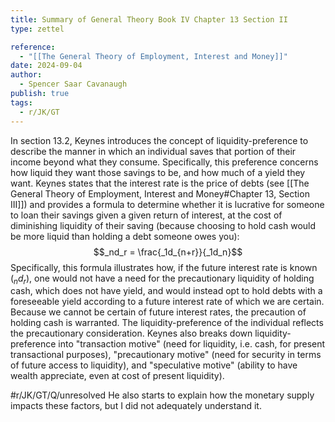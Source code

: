 ```yaml
---
title: Summary of General Theory Book IV Chapter 13 Section II
type: zettel

reference:
  - "[[The General Theory of Employment, Interest and Money]]"
date: 2024-09-04
author:
  - Spencer Saar Cavanaugh
publish: true
tags:
  - r/JK/GT
---
```


In section 13.2, Keynes introduces the concept of liquidity-preference to describe the manner in which an individual saves that portion of their income beyond what they consume. Specifically, this preference concerns how liquid they want those savings to be, and how much of a yield they want. Keynes states that the interest rate is the price of debts (see [[The General Theory of Employment, Interest and Money#Chapter 13, Section III]]) and provides a formula to determine whether it is lucrative for someone to loan their savings given a given return of interest, at the cost of diminishing liquidity of their saving (because choosing to hold cash would be more liquid than holding a debt someone owes you): $$_nd_r = \frac{_1d_{n+r}}{_1d_n}$$
Specifically, this formula illustrates how, if the future interest rate is known ($_nd_r$), one would not have a need for the precautionary liquidity of holding cash, which does not have yield, and would instead opt to hold debts with a foreseeable yield according to a future interest rate of which we are certain. Because we cannot be certain of future interest rates, the precaution of holding cash is warranted. The liquidity-preference of the individual reflects the precautionary consideration. Keynes also breaks down liquidity-preference into "transaction motive" (need for liquidity, i.e. cash, for present transactional purposes), "precautionary motive" (need for security in terms of future access to liquidity), and "speculative motive" (ability to have wealth appreciate, even at cost of present liquidity).

#r/JK/GT/Q/unresolved He also starts to explain how the monetary supply impacts these factors, but I did not adequately understand it.
